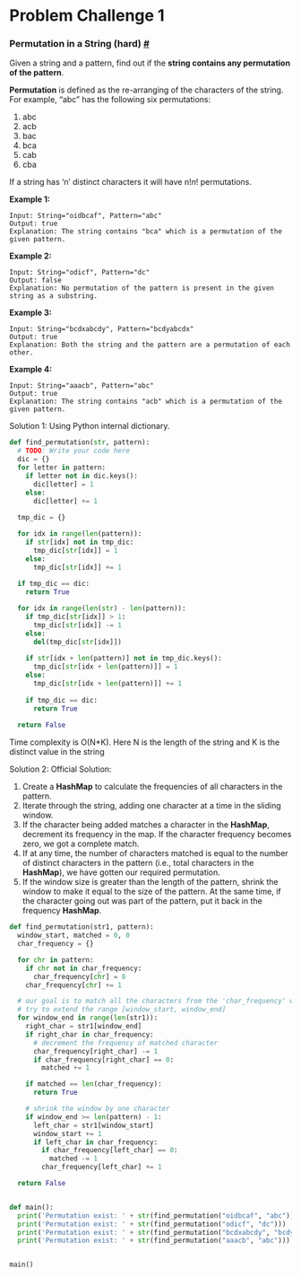 # Problem Challenge 1

### Permutation in a String (hard) [#](https://www.educative.io/courses/grokking-the-coding-interview/N8vB7OVYo2D#permutation-in-a-string-hard)

Given a string and a pattern, find out if the **string contains any permutation of the pattern**.

**Permutation** is defined as the re-arranging of the characters of the string. For example, “abc” has the following six permutations:

1. abc
2. acb
3. bac
4. bca
5. cab
6. cba

If a string has ‘n’ distinct characters it will have n!*n*! permutations.

**Example 1:**

```
Input: String="oidbcaf", Pattern="abc"
Output: true
Explanation: The string contains "bca" which is a permutation of the given pattern.
```

**Example 2:**

```
Input: String="odicf", Pattern="dc"
Output: false
Explanation: No permutation of the pattern is present in the given string as a substring.
```

**Example 3:**

```
Input: String="bcdxabcdy", Pattern="bcdyabcdx"
Output: true
Explanation: Both the string and the pattern are a permutation of each other.
```

**Example 4:**

```
Input: String="aaacb", Pattern="abc"
Output: true
Explanation: The string contains "acb" which is a permutation of the given pattern.
```



Solution 1: Using Python internal dictionary.

```python
def find_permutation(str, pattern):
  # TODO: Write your code here
  dic = {}
  for letter in pattern:
    if letter not in dic.keys():
      dic[letter] = 1
    else:
      dic[letter] += 1
  
  tmp_dic = {}

  for idx in range(len(pattern)):
    if str[idx] not in tmp_dic:
      tmp_dic[str[idx]] = 1
    else:
      tmp_dic[str[idx]] += 1
  
  if tmp_dic == dic:
    return True

  for idx in range(len(str) - len(pattern)):
    if tmp_dic[str[idx]] > 1:
      tmp_dic[str[idx]] -= 1
    else:
      del(tmp_dic[str[idx]])
    
    if str[idx + len(pattern)] not in tmp_dic.keys():
      tmp_dic[str[idx + len(pattern)]] = 1
    else:
      tmp_dic[str[idx + len(pattern)]] += 1
    
    if tmp_dic == dic:
      return True
  
  return False

```

Time complexity is O(N*K). Here N is the length of the string and K is the distinct value in the string

Solution 2: Official Solution:

1. Create a **HashMap** to calculate the frequencies of all characters in the pattern.
2. Iterate through the string, adding one character at a time in the sliding window.
3. If the character being added matches a character in the **HashMap**, decrement its frequency in the map. If the character frequency becomes zero, we got a complete match.
4. If at any time, the number of characters matched is equal to the number of distinct characters in the pattern (i.e., total characters in the **HashMap**), we have gotten our required permutation.
5. If the window size is greater than the length of the pattern, shrink the window to make it equal to the size of the pattern. At the same time, if the character going out was part of the pattern, put it back in the frequency **HashMap**.

```python
def find_permutation(str1, pattern):
  window_start, matched = 0, 0
  char_frequency = {}

  for chr in pattern:
    if chr not in char_frequency:
      char_frequency[chr] = 0
    char_frequency[chr] += 1

  # our goal is to match all the characters from the 'char_frequency' with the current window
  # try to extend the range [window_start, window_end]
  for window_end in range(len(str1)):
    right_char = str1[window_end]
    if right_char in char_frequency:
      # decrement the frequency of matched character
      char_frequency[right_char] -= 1
      if char_frequency[right_char] == 0:
        matched += 1

    if matched == len(char_frequency):
      return True

    # shrink the window by one character
    if window_end >= len(pattern) - 1:
      left_char = str1[window_start]
      window_start += 1
      if left_char in char_frequency:
        if char_frequency[left_char] == 0:
          matched -= 1
        char_frequency[left_char] += 1

  return False


def main():
  print('Permutation exist: ' + str(find_permutation("oidbcaf", "abc")))
  print('Permutation exist: ' + str(find_permutation("odicf", "dc")))
  print('Permutation exist: ' + str(find_permutation("bcdxabcdy", "bcdyabcdx")))
  print('Permutation exist: ' + str(find_permutation("aaacb", "abc")))


main()

```

